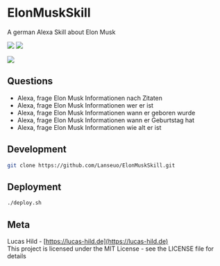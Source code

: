 # ElonMuskSkill

A german Alexa Skill about Elon Musk

![](https://img.shields.io/badge/license-MIT-blue.svg?style=flat-square)
[![](https://img.shields.io/badge/Alexa-Skill-83bdfc.svg?style=flat-square)](https://www.amazon.de/dp/B079VZD32T)

[![](https://images-na.ssl-images-amazon.com/images/I/81Nsg+meEeL._SL210_QL95_BG0,0,0,0_FMpng_.png)](https://alexa.amazon.com)

## Questions

- Alexa, frage Elon Musk Informationen nach Zitaten
- Alexa, frage Elon Musk Informationen wer er ist
- Alexa, frage Elon Musk Informationen wann er geboren wurde
- Alexa, frage Elon Musk Informationen wann er Geburtstag hat
- Alexa, frage Elon Musk Informationen wie alt er ist

## Development

```bash
git clone https://github.com/Lanseuo/ElonMuskSkill.git
```

## Deployment

```bash
./deploy.sh
```

## Meta

Lucas Hild - [https://lucas-hild.de](https://lucas-hild.de)  
This project is licensed under the MIT License - see the LICENSE file for details

